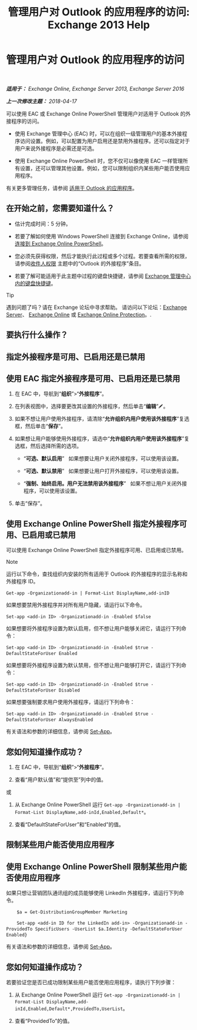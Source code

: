 ﻿---
title: '管理用户对 Outlook 的应用程序的访问: Exchange 2013 Help'
TOCTitle: 管理用户对 Outlook 的应用程序的访问
ms:assetid: e5833dec-a23a-439e-ac03-92671817bff8
ms:mtpsurl: https://technet.microsoft.com/zh-cn/library/JJ943757(v=EXCHG.150)
ms:contentKeyID: 52061572
ms.date: 04/23/2018
mtps_version: v=EXCHG.150
ms.translationtype: HT
---

# 管理用户对 Outlook 的应用程序的访问

 

_**适用于：** Exchange Online, Exchange Server 2013, Exchange Server 2016_

_**上一次修改主题：** 2018-04-17_

可以使用 EAC 或 Exchange Online PowerShell 管理用户对适用于 Outlook 的外接程序的访问。

  - 使用 Exchange 管理中心 (EAC) 时，可以在组织一级管理用户的基本外接程序访问设置。例如，可以配置为用户启用还是禁用外接程序。还可以指定对于用户来说外接程序是必需还是可选。

  - 使用 Exchange Online PowerShell 时，您不仅可以像使用 EAC 一样管理所有设置，还可以管理其他设置。例如，您可以限制组织内某些用户能否使用应用程序。

有关更多管理任务，请参阅 [适用于 Outlook 的应用程序](add-ins-for-outlook-exchange-2013-help.md)。

## 在开始之前，您需要知道什么？

  - 估计完成时间：5 分钟。

  - 若要了解如何使用 Windows PowerShell 连接到 Exchange Online，请参阅[连接到 Exchange Online PowerShell](https://go.microsoft.com/fwlink/p/?linkid=396554)。

  - 您必须先获得权限，然后才能执行此过程或多个过程。若要查看所需的权限，请参阅[收件人权限](recipients-permissions-exchange-2013-help.md) 主题中的“Outlook 的外接程序”条目。

  - 若要了解可能适用于此主题中过程的键盘快捷键，请参阅 [Exchange 管理中心内的键盘快捷键](keyboard-shortcuts-in-the-exchange-admin-center-exchange-online-protection-help.md)。

> [!tip]
> 遇到问题了吗？请在 Exchange 论坛中寻求帮助。 请访问以下论坛：<a href="https://go.microsoft.com/fwlink/p/?linkid=60612">Exchange Server</a>、 <a href="https://go.microsoft.com/fwlink/p/?linkid=267542">Exchange Online</a> 或 <a href="https://go.microsoft.com/fwlink/p/?linkid=285351">Exchange Online Protection</a>。.


## 要执行什么操作？

## 指定外接程序是可用、已启用还是已禁用

## 使用 EAC 指定外接程序是可用、已启用还是已禁用

1.  在 EAC 中，导航到“**组织**”\>“**外接程序**”。

2.  在列表视图中，选择要更改其设置的外接程序，然后单击“**编辑**”![编辑图标](images/Bb124582.6f53ccb2-1f13-4c02-bea0-30690e6ea71d(EXCHG.150).gif "编辑图标")。

3.  如果不想让用户使用外接程序，请清除“**允许组织内用户使用该外接程序**”复选框，然后单击“**保存**”。

4.  如果想让用户能够使用外接程序，请选中“**允许组织内用户使用该外接程序**”复选框，然后选择所需的选项。
    
      - “**可选、默认启用**”   如果想要让用户关闭外接程序，可以使用该设置。
    
      - “**可选、默认禁用**”   如果想要让用户打开外接程序，可以使用该设置。
    
      - “**强制、始终启用。用户无法禁用该外接程序**”   如果不想让用户关闭外接程序，可以使用该设置。

5.  单击“保存”。

## 使用 Exchange Online PowerShell 指定外接程序可用、已启用或已禁用

可以使用 Exchange Online PowerShell 指定外接程序可用、已启用或已禁用。

> [!NOTE]
> 运行以下命令，查找组织内安装的所有适用于 Outlook 的外接程序的显示名称和外接程序 ID。


    Get-app -Organizationadd-in | Format-List DisplayName,add-inID

如果想要禁用外接程序并对所有用户隐藏，请运行以下命令。

    Set-app <add-in ID> -Organizationadd-in -Enabled $false

如果想要将外接程序设置为默认启用，但不想让用户能够关闭它，请运行下列命令：

    Set-app <add-in ID> -Organizationadd-in -Enabled $true -DefaultStateForUser Enabled

如果想要将外接程序设置为默认禁用，但不想让用户能够打开它，请运行下列命令：

    Set-app <add-in ID> -Organizationadd-in -Enabled $true -DefaultStateForUser Disabled

如果想要强制要求用户使用外接程序，请运行下列命令：

    Set-app <add-in ID> -Organizationadd-in -Enabled $true -DefaultStateForUser AlwaysEnabled

有关语法和参数的详细信息，请参阅 [Set-App](https://technet.microsoft.com/zh-cn/library/jj218630\(v=exchg.150\))。

## 您如何知道操作成功？

1.  在 EAC 中，导航到“**组织**”\>“**外接程序**”。

2.  查看“用户默认值”和“提供至”列中的值。

或

1.  从 Exchange Online PowerShell 运行 `Get-app -Organizationadd-in | Format-List DisplayName,add-inId,Enabled,Default*`。

2.  查看“DefaultStateForUser”和“Enabled”的值。

## 限制某些用户能否使用应用程序

## 使用 Exchange Online PowerShell 限制某些用户能否使用应用程序

如果只想让营销团队通讯组的成员能够使用 LinkedIn 外接程序，请运行下列命令。
```
    $a = Get-DistributionGroupMember Marketing
```
```
    Set-app <add-in ID for the LinkedIn add-in> -Organizationadd-in -ProvidedTo SpecificUsers -UserList $a.Identity -DefaultStateForUser Enabled}
```

有关语法和参数的详细信息，请参阅 [Set-App](https://technet.microsoft.com/zh-cn/library/jj218630\(v=exchg.150\))。

## 您如何知道操作成功？

若要验证您是否已成功限制某些用户能否使用应用程序，请执行下列步骤：

1.  从 Exchange Online PowerShell 运行 `Get-app -Organizationadd-in | Format-List DisplayName,add-inId,Enabled,Default*,ProvidedTo,UserList`。

2.  查看“ProvidedTo”的值。

